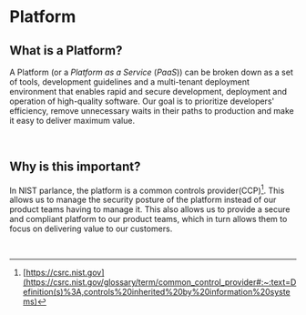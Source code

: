 # Platform

## What is a Platform?
A Platform (or a *Platform as a Service* (*PaaS*)) can be broken down as a set of tools, development guidelines and a multi-tenant deployment environment that enables rapid and secure development, deployment and operation of high-quality software. Our goal is to prioritize developers' efficiency, remove unnecessary waits in their paths to production and make it easy to deliver maximum value.

<br/>

## Why is this important?
In NIST parlance, the platform is a common controls provider(CCP)[^1]. This allows us to manage the security posture of the platform instead of our product teams having to manage it. This also allows us to provide a secure and compliant platform to our product teams, which in turn allows them to focus on delivering value to our customers.

<br/>

[^1]: [https://csrc.nist.gov](https://csrc.nist.gov/glossary/term/common_control_provider#:~:text=Definition(s)%3A,controls%20inherited%20by%20information%20systems)
